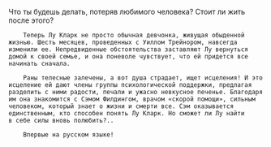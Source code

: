 <!--2016-12-10 17:45:39-->
Что ты будешь делать, потеряв любимого человека? Стоит ли жить после этого?
	
		Теперь Лу Кларк не просто обычная девчонка, живущая обыденной жизнью. Шесть месяцев, проведенных с Уиллом Трейнором, навсегда изменили ее. Непредвиденные обстоятельства заставляют Лу вернуться домой к своей семье, и она поневоле чувствует, что ей придется все начинать сначала.
	
		Раны телесные залечены, а вот душа страдает, ищет исцеления! И это исцеление ей дают члены группы психологической поддержки, предлагая разделить с ними радости, печали и ужасно невкусное печенье. Благодаря им она знакомится с Сэмом Филдингом, врачом «скорой помощи», сильным человеком, который знает о жизни и смерти все. Сэм оказывается единственным, кто способен понять Лу Кларк. Но сможет ли Лу найти в себе силы вновь полюбить?..
	
		Впервые на русском языке!